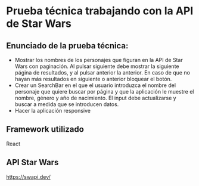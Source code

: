 # Prueba técnica trabajando con la API de Star Wars

## Enunciado de la prueba técnica: 
- Mostrar los nombres de los personajes que figuran en la API de Star Wars con paginación.
  Al pulsar siguiente debe mostrar la siguiente página de resultados, y al pulsar anterior la anterior.
  En caso de que no hayan más resultados en siguiente o anterior bloquear el botón.
- Crear un SearchBar en el que el usuario introduzca el nombre del personaje que quiere buscar por página
  y que la aplicación le muestre el nombre, género y año de nacimiento.
  El input debe actualizarse y buscar a medida que se introducen datos.
- Hacer la aplicación responsive

## Framework utilizado

React


## API Star Wars

https://swapi.dev/